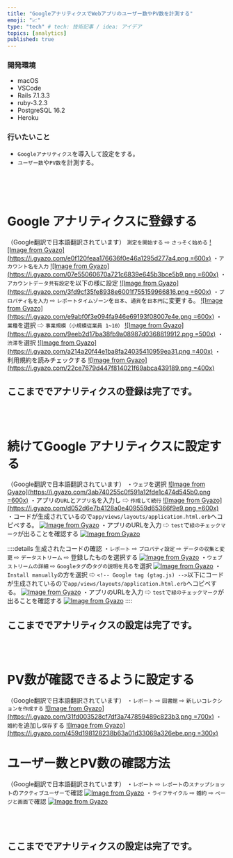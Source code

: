 ```yaml
---
title: "GoogleアナリティクスでWebアプリのユーザー数やPV数を計測する"
emoji: "📈"
type: "tech" # tech: 技術記事 / idea: アイデア
topics: [analytics]
published: true
---
```

### 開発環境
- macOS
- VSCode
- Rails 7.1.3.3
- ruby-3.2.3
- PostgreSQL 16.2
- Heroku

### 行いたいこと
- `Googleアナリティクス`を導入して設定をする。
- `ユーザー数`や`PV数`を計測する。

<br>
<br>
<br>

# Google アナリティクスに登録する
（Google翻訳で日本語翻訳されています）
`測定を開始する` ⇨ `さっそく始める`
[![Image from Gyazo](https://i.gyazo.com/e0f120feaa176636f0e46a1295d277a4.png =600x)](https://gyazo.com/e0f120feaa176636f0e46a1295d277a4)
・`アカウント名を入力`
[![Image from Gyazo](https://i.gyazo.com/07e55060670a721c6839e645b3bce5b9.png =600x)](https://gyazo.com/07e55060670a721c6839e645b3bce5b9)
・`アカウントデータ共有設定`を以下の様に設定
[![Image from Gyazo](https://i.gyazo.com/3fd9cf35fe8938e6001f755159966816.png =600x)](https://gyazo.com/3fd9cf35fe8938e6001f755159966816)
・`プロパティ名を入力` ⇨ `レポートタイムゾーン`を`日本`、`通貨`を`日本円`に変更する。
[![Image from Gyazo](https://i.gyazo.com/e9abf0f3e094fa946e69193f08007e4e.png =600x)](https://gyazo.com/e9abf0f3e094fa946e69193f08007e4e)
・`業種`を選択 ⇨ `事業規模（小規模従業員 1~10）`
[![Image from Gyazo](https://i.gyazo.com/9eeb2d17ba38fb9a08987d0368819912.png =500x)](https://gyazo.com/9eeb2d17ba38fb9a08987d0368819912)
・`渋滞`を選択
[![Image from Gyazo](https://i.gyazo.com/a214a20f44e1ba8fa24035410959ea31.png =400x)](https://gyazo.com/a214a20f44e1ba8fa24035410959ea31)
・利用規約を読みチェックする
[![Image from Gyazo](https://i.gyazo.com/22ce7679d447f814021f69abca439189.png =400x)](https://gyazo.com/22ce7679d447f814021f69abca439189)
## ここまででアナリティクスの登録は完了です。
<br>
<br>

# 続けてGoogle アナリティクスに設定する
（Google翻訳で日本語翻訳されています）
・`ウェブ`を選択
[![Image from Gyazo](https://i.gyazo.com/3ab740255c0f591a12fde1c474d545b0.png =600x)](https://gyazo.com/3ab740255c0f591a12fde1c474d545b0)
・アプリの`URL`と`アプリ名`を入力し ⇨ `作成して続行`
[![Image from Gyazo](https://i.gyazo.com/d052d6e7b4128a0e409559d65366f9e9.png =600x)](https://gyazo.com/d052d6e7b4128a0e409559d65366f9e9)
・コードが生成されているので`app/views/layouts/application.html.erb`へコピペする。
[![Image from Gyazo](https://i.gyazo.com/4e1686311c171c69a03edab0e7510729.png)](https://gyazo.com/4e1686311c171c69a03edab0e7510729)
・アプリのURLを入力 ⇨ `test`で`緑のチェックマーク`が出ることを確認する
[![Image from Gyazo](https://i.gyazo.com/308cdbe0d61dffcebece9d74db4ad72f.png)](https://gyazo.com/308cdbe0d61dffcebece9d74db4ad72f)

::::details 生成されたコードの確認
・`レポート` ⇨ `プロパティ設定` ⇨ `データの収集と変更` ⇨ `データストリーム` ⇨ 登録したものを選択する
[![Image from Gyazo](https://i.gyazo.com/2ae295933043a7ebca3260655b2b32f8.png)](https://gyazo.com/2ae295933043a7ebca3260655b2b32f8)
・`ウェブストリームの詳細` ⇨ `Googleタグ`の`タグの説明を見る`を選択
[![Image from Gyazo](https://i.gyazo.com/a965f2f8db74ecba9316184e4aa3e805.png)](https://gyazo.com/a965f2f8db74ecba9316184e4aa3e805)
・`Install manually`の方を選択 ⇨ `<!-- Google tag (gtag.js) -->`以下にコードが生成されているので`app/views/layouts/application.html.erb`へコピペする。
[![Image from Gyazo](https://i.gyazo.com/4e1686311c171c69a03edab0e7510729.png)](https://gyazo.com/4e1686311c171c69a03edab0e7510729)
・アプリのURLを入力 ⇨ `test`で`緑のチェックマーク`が出ることを確認する
[![Image from Gyazo](https://i.gyazo.com/308cdbe0d61dffcebece9d74db4ad72f.png)](https://gyazo.com/308cdbe0d61dffcebece9d74db4ad72f)
::::

## ここまででアナリティクスの設定は完了です。

<br>
<br>

# PV数が確認できるように設定する
（Google翻訳で日本語翻訳されています）
・`レポート` ⇨ `図書館` ⇨ `新しいコレクションを作成する`
[![Image from Gyazo](https://i.gyazo.com/31fd003528cf7df3a747859489c823b3.png =700x)](https://gyazo.com/31fd003528cf7df3a747859489c823b3)
・`婚約`を追加し`保存`する
[![Image from Gyazo](https://i.gyazo.com/459d198128238b63a01d33069a326ebe.png =300x)](https://gyazo.com/459d198128238b63a01d33069a326ebe)

# ユーザー数とPV数の確認方法
（Google翻訳で日本語翻訳されています）
・`レポート` ⇨ `レポート`の`スナップショット`の`アクティブユーザー`で確認
[![Image from Gyazo](https://i.gyazo.com/5c2cad8e5dd3575aef010c2260b7864b.png)](https://gyazo.com/5c2cad8e5dd3575aef010c2260b7864b)
・`ライフサイクル` ⇨ `婚約` ⇨ `ページと画面`で確認
[![Image from Gyazo](https://i.gyazo.com/2a4be680f19e2d3e2cd51b7f6c0dcb85.png)](https://gyazo.com/2a4be680f19e2d3e2cd51b7f6c0dcb85)

<br>
<br>

## ここまででアナリティクスの設定は完了です。


<br>
<br>
<br>